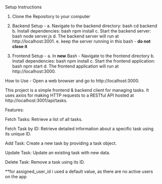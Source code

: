 Setup Instructions
1. Clone the Repository to your computer

2. Backend Setup - 
    a. Navigate to the backend directory:
        bash
        cd backend
    b. Install dependencies:
        bash
        npm install
    c. Start the backend server:
        bash
        node server.js
    d. The backend server will run at http://localhost:3001.
   e. keep the server running in this bash - **do not close it**

4. Frontend Setup - 
    a. In **new** Bash - Navigate to the frontend directory
    b. Install dependencies:
        bash
        npm install
    c. Start the frontend application:
        bash
        npm start
    d. The frontend application will run at http://localhost:3000.

How to Use - 
Open a web browser and go to http://localhost:3000.



This project is a simple frontend & backend client for managing tasks. It uses axios for making HTTP requests to a RESTful API hosted at http://localhost:3001/api/tasks. 

Features:

Fetch Tasks: Retrieve a list of all tasks.

Fetch Task by ID: Retrieve detailed information about a specific task using its unique ID.

Add Task: Create a new task by providing a task object.

Update Task: Update an existing task with new data.

Delete Task: Remove a task using its ID.

**for assigned_user_id i used a default value, as there are no active users on the app
